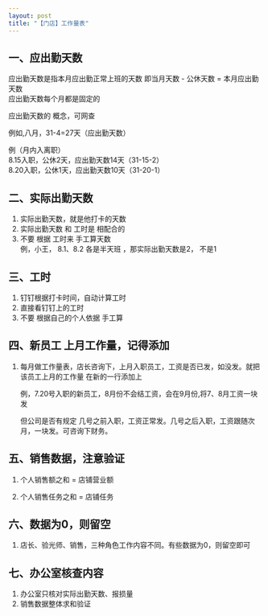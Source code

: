 ```yaml
---
layout: post
title: "【门店】工作量表"
---
```



## 一、应出勤天数  
应出勤天数是指本月应出勤正常上班的天数 即当月天数 - 公休天数 = 本月应出勤天数   
应出勤天数每个月都是固定的  
 
应出勤天数的 概念，可网查  

例如,八月，31-4=27天（应出勤天数）  

例（月内入离职）   
8.15入职，公休2天，应出勤天数14天（31-15-2）     
8.20入职，公休1天，应出勤天数10天（31-20-1）     


## 二、实际出勤天数   
1. 实际出勤天数，就是他打卡的天数  
2. 实际出勤天数 和 工时是 相配合的  
3. 不要 根据 工时来 手工算天数  
例，小王， 8.1、8.2 各是半天班 ，那实际出勤天数是2，  不是1   

## 三、工时
1. 钉钉根据打卡时间，自动计算工时  
2. 直接看钉钉上的工时  
3. 不要 根据自己的个人依据 手工算  

## 四、新员工 上月工作量，记得添加

1. 每月做工作量表，店长咨询下，上月入职员工，工资是否已发，如没发。就把该员工上月的工作量 在新的一行添加上  

   例，7.20号入职的新员工，8月份不会结工资，会在9月份,将7、8月工资一块发

   但公司是否有规定 几号之前入职，工资正常发。几号之后入职，工资跟随次月，一块发。可咨询下财务。

## 五、销售数据，注意验证
1. 个人销售额之和   = 店铺营业额  

2. 个人销售任务之和 = 店铺任务


## 六、数据为0，则留空
1. 店长、验光师、销售，三种角色工作内容不同。有些数据为0，则留空即可  


## 七、办公室核查内容  
1. 办公室只核对实际出勤天数、报损量  
2. 销售数据整体求和验证




